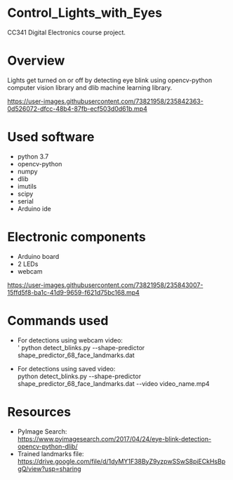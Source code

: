 # Control_Lights_with_Eyes
CC341 Digital Electronics course project.

# Overview
Lights get turned on or off by detecting eye blink using opencv-python computer vision library and dlib machine learning library. 





https://user-images.githubusercontent.com/73821958/235842363-0d526072-dfcc-48b4-87fb-ecf503d0d61b.mp4

# Used software
- python 3.7  <br />
- opencv-python <br />
- numpy  <br />
- dlib  <br />
- imutils  <br />
- scipy  <br />
- serial  <br />
- Arduino ide  

# Electronic components
- Arduino board <br />
- 2 LEDs <br />
- webcam


https://user-images.githubusercontent.com/73821958/235843007-15ffd5f8-ba1c-41d9-9659-f621d75bc168.mp4

# Commands used 
- For detections using webcam video: <br />
' python detect_blinks.py --shape-predictor shape_predictor_68_face_landmarks.dat

- For detections using saved video: <br />
python detect_blinks.py --shape-predictor shape_predictor_68_face_landmarks.dat --video video_name.mp4 

# Resources
- PyImage Search: <br />
https://www.pyimagesearch.com/2017/04/24/eye-blink-detection-opencv-python-dlib/ <br />
- Trained landmarks file: <br />
https://drive.google.com/file/d/1dyMY1F38ByZ9yzpwSSwS8piECkHsBpgQ/view?usp=sharing <br />

